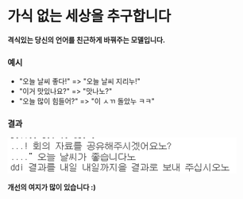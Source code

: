 # 가식 없는 세상을 추구합니다

**격식있는 당신의 언어를 친근하게 바꿔주는 모델입니다.**

### 예시
- "오늘 날씨 좋다!" => "오늘 날씨 지리누!"
- "이거 맛있나요?" => "맛나노?"
- "오늘 많이 힘들어?" => "이 ㅅㄲ 돌았누 ㅋㅋ"

### 결과
![result](./image/slang_translation_result.png)

**개선의 여지가 많이 있습니다 :)**
